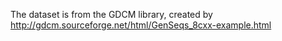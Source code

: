 The dataset is from the GDCM library, created by http://gdcm.sourceforge.net/html/GenSeqs_8cxx-example.html
